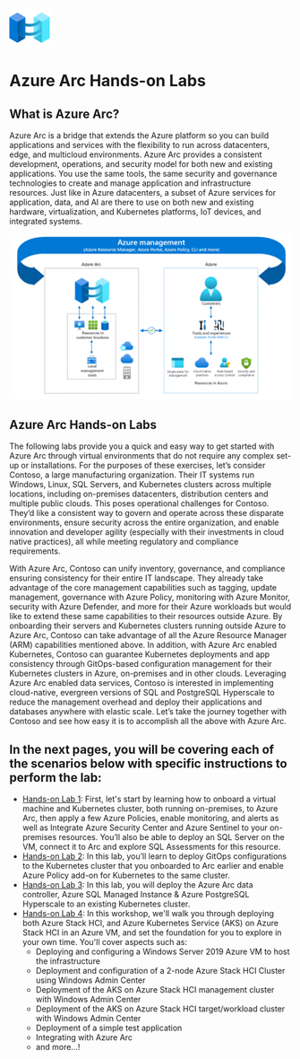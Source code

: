 ![](media/Arc-logo.png)
# Azure Arc Hands-on Labs
## What is Azure Arc?
Azure Arc is a bridge that extends the Azure platform so you can build applications and services with the flexibility to run across datacenters, edge, and multicloud environments. Azure Arc provides a consistent development, operations, and security model for both new and existing applications. You use the same tools, the same security and governance technologies to create and manage application and infrastructure resources. Just like in Azure datacenters, a subset of Azure services for application, data, and AI are there to use on both new and existing hardware, virtualization, and Kubernetes platforms, IoT devices, and integrated systems.
   
![](media/Arc-Chart.png)

## Azure Arc Hands-on Labs
The following labs provide you a quick and easy way to get started with Azure Arc through virtual environments that do not require any complex set-up or installations. For the purposes of these exercises, let’s consider Contoso, a large manufacturing organization. Their IT systems run Windows, Linux, SQL Servers, and Kubernetes clusters across multiple locations, including on-premises datacenters, distribution centers and multiple public clouds. This poses operational challenges for Contoso. They’d like a consistent way to govern and operate across these disparate environments, ensure security across the entire organization, and enable innovation and developer agility (especially with their investments in cloud native practices), all while meeting regulatory and compliance requirements.

With Azure Arc, Contoso can unify inventory, governance, and compliance ensuring consistency for their entire IT landscape. They already take advantage of the core management capabilities such as tagging, update management, governance with Azure Policy, monitoring with Azure Monitor, security with Azure Defender, and more for their Azure workloads but would like to extend these same capabilities to their resources outside Azure. By onboarding their servers and Kubernetes clusters running outside Azure to Azure Arc, Contoso can take advantage of all the Azure Resource Manager (ARM) capabilities mentioned above. In addition, with Azure Arc enabled Kubernetes, Contoso can guarantee Kubernetes deployments and app consistency through GitOps-based configuration management for their Kubernetes clusters in Azure, on-premises and in other clouds.
Leveraging Azure Arc enabled data services, Contoso is interested in implementing cloud-native, evergreen versions of SQL and PostgreSQL Hyperscale to reduce the management overhead and deploy their applications and databases anywhere with elastic scale.
Let’s take the journey together with Contoso and see how easy it is to accomplish all the above with Azure Arc.

## In the next pages, you will be covering each of the scenarios below with specific instructions to perform the lab:

  * [Hands-on Lab 1](./HOL-1-azure-arc-servers): First, let's start by learning how to onboard a virtual machine and Kubernetes cluster, both running on-premises, to Azure Arc, then apply a few Azure Policies, enable monitoring, and alerts as well as Integrate Azure Security Center and Azure Sentinel to your on-premises resources. You’ll also be able to deploy an SQL Server on the VM, connect it to Arc and explore SQL Assessments for this resource.
  * [Hands-on Lab 2](./HOL-2-gitops-cluster): In this lab, you’ll learn to deploy GitOps configurations to the Kubernetes cluster that you onboarded to Arc earlier and enable Azure Policy add-on for Kubernetes to the same cluster.
  * [Hands-on Lab 3](./HOL-3-azure-arc-data-services): In this lab, you will deploy the Azure Arc data controller, Azure SQL Managed Instance & Azure PostgreSQL Hyperscale to an existing Kubernetes cluster.
  * [Hands-on Lab 4](./HOL-4-azure-stack-hci): In this workshop, we'll walk you through deploying both Azure Stack HCI, and Azure Kubernetes Service (AKS) on Azure Stack HCI in an Azure VM, and set the foundation for you to explore in your own time. You'll cover aspects such as:
    -  Deploying and configuring a Windows Server 2019 Azure VM to host the infrastructure
    -  Deployment and configuration of a 2-node Azure Stack HCI Cluster using Windows Admin Center
    -  Deployment of the AKS on Azure Stack HCI management cluster with Windows Admin Center
    -  Deployment of the AKS on Azure Stack HCI target/workload cluster with Windows Admin Center
    -  Deployment of a simple test application
    -  Integrating with Azure Arc
    -  and more...!
